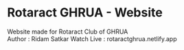 # Rotaract GHRUA - Website
 Website made for Rotaract Club of GHRUA
<br>
Author : Ridam Satkar
Watch Live : <a> rotaractghrua.netlify.app </a>